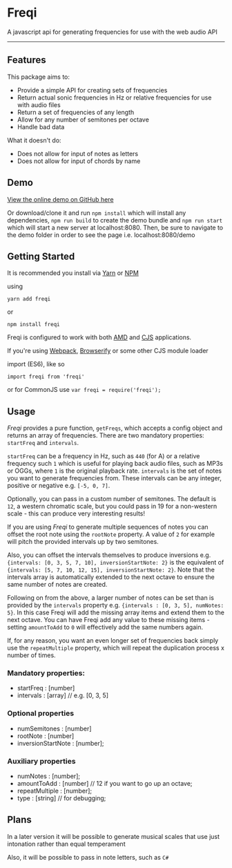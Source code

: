# Freqi

A javascript api for generating frequencies for use with the web audio API

---

## Features

This package aims to:

* Provide a simple API for creating sets of frequencies
* Return actual sonic frequencies in Hz or relative frequencies for use with audio files
* Return a set of frequencies of any length
* Allow for any number of semitones per octave
* Handle bad data

What it doesn't do:

* Does not allow for input of notes as letters
* Does not allow for input of chords by name

## Demo

[View the online demo on GitHub here](https://rjbultitude.github.io/freqi/demo/index.html)

Or download/clone it and run `npm install` which will install any dependencies, `npm run build` to create the demo bundle and `npm run start` which will start a new server at localhost:8080.
Then, be sure to navigate to the demo folder in order to see the page i.e. localhost:8080/demo

## Getting Started

It is recommended you install via [Yarn](https://yarnpkg.com/) or [NPM](https://npmjs.com)

using

`yarn add freqi`

or

`npm install freqi`

Freqi is configured to work with both [AMD](https://en.wikipedia.org/wiki/Asynchronous_module_definition) and [CJS](https://en.wikipedia.org/wiki/CommonJS) applications.

If you're using [Webpack](http://webpack.github.io/), [Browserify](http://browserify.org/) or some other CJS module loader

import (ES6), like so

`import freqi from 'freqi'`

or for CommonJS use
`var freqi = require('freqi');`


## Usage

*Freqi* provides a pure function, `getFreqs`, which accepts a config object and returns an array of frequencies. There are two mandatory properties: `startFreq` and `intervals`.

`startFreq` can be a frequency in Hz, such as `440` (for A) or a relative frequency such `1` which is useful for playing back audio files, such as MP3s or OGGs, where `1` is the original playback rate. `intervals` is the set of notes you want to generate frequencies from. These intervals can be any integer, positive or negative e.g. ``[-5, 0, 7]``.

Optionally, you can pass in a custom number of semitones. The default is `12`, a western chromatic scale, but you could pass in 19 for a non-western scale - this can produce very interesting results!

If you are using *Freqi* to generate multiple sequences of notes you can offset the root note using the `rootNote` property. A value of `2` for example will pitch the provided intervals up by two semitones.

Also, you can offset the intervals themselves to produce inversions e.g. `{intervals: [0, 3, 5, 7, 10], inversionStartNote: 2}` is the equivalent of `{intervals: [5, 7, 10, 12, 15], inversionStartNote: 2}`. Note that the intervals array is automatically extended to the next octave to ensure the same number of notes are created.

Following on from the above, a larger number of notes can be set than is provided by the `intervals` property e.g. `{intervals : [0, 3, 5], numNotes: 5}`. In this case Freqi will add the missing array items and extend them to the next octave. You can have Freqi add any value to these missing items - setting `amountToAdd` to `0` will effectively add the same numbers again.

If, for any reason, you want an even longer set of frequencies back simply use the `repeatMultiple` property, which will repeat the duplication process x number of times.

### Mandatory properties:

 * startFreq : [number]
 * intervals : [array] // e.g. [0, 3, 5]

### Optional properties

 * numSemitones : [number]
 * rootNote : [number]
 * inversionStartNote : [number];

### Auxiliary properties

 * numNotes : [number];
 * amountToAdd : [number] // 12 if you want to go up an octave;
 * repeatMultiple : [number];
 * type : [string] // for debugging;


## Plans

In a later version it will be possible to generate musical scales that use just intonation rather than equal temperament

Also, it will be possible to pass in note letters, such as `C#`

